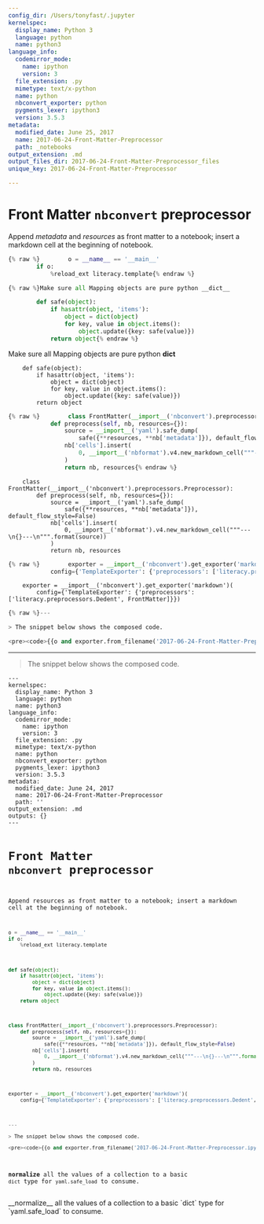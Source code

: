```yaml
---
config_dir: /Users/tonyfast/.jupyter
kernelspec:
  display_name: Python 3
  language: python
  name: python3
language_info:
  codemirror_mode:
    name: ipython
    version: 3
  file_extension: .py
  mimetype: text/x-python
  name: python
  nbconvert_exporter: python
  pygments_lexer: ipython3
  version: 3.5.3
metadata:
  modified_date: June 25, 2017
  name: 2017-06-24-Front-Matter-Preprocessor
  path: _notebooks
output_extension: .md
output_files_dir: 2017-06-24-Front-Matter-Preprocessor_files
unique_key: 2017-06-24-Front-Matter-Preprocessor

---
```


# Front Matter `nbconvert` preprocessor

Append *metadata* and *resources* as front matter to a notebook; insert a markdown cell at the beginning of notebook.


```python
{% raw %}        o = __name__ == '__main__'
        if o:
            %reload_ext literacy.template{% endraw %}
```


```python
{% raw %}Make sure all Mapping objects are pure python __dict__

        def safe(object):
            if hasattr(object, 'items'):
                object = dict(object)
                for key, value in object.items():
                    object.update({key: safe(value)})
            return object{% endraw %}
```

<div class="output_markdown rendered_html output_subarea ">
<p>Make sure all Mapping objects are pure python <strong>dict</strong></p>

<pre><code>    def safe(object):
        if hasattr(object, 'items'):
            object = dict(object)
            for key, value in object.items():
                object.update({key: safe(value)})
        return object</code></pre>

</div>


```python
{% raw %}        class FrontMatter(__import__('nbconvert').preprocessors.Preprocessor):
            def preprocess(self, nb, resources={}):
                source = __import__('yaml').safe_dump(
                    safe({**resources, **nb['metadata']}), default_flow_style=False)
                nb['cells'].insert(
                    0, __import__('nbformat').v4.new_markdown_cell("""---\n{}\n---\n""".format(source))
                )
                return nb, resources{% endraw %}
```

<div class="output_markdown rendered_html output_subarea ">

<pre><code>    class FrontMatter(__import__('nbconvert').preprocessors.Preprocessor):
        def preprocess(self, nb, resources={}):
            source = __import__('yaml').safe_dump(
                safe({**resources, **nb['metadata']}), default_flow_style=False)
            nb['cells'].insert(
                0, __import__('nbformat').v4.new_markdown_cell("""---\n{}---\n""".format(source))
            )
            return nb, resources</code></pre>

</div>


```python
{% raw %}        exporter = __import__('nbconvert').get_exporter('markdown')(
            config={'TemplateExporter': {'preprocessors': ['literacy.preprocessors.Dedent', FrontMatter]}}){% endraw %}
```

<div class="output_markdown rendered_html output_subarea ">

<pre><code>    exporter = __import__('nbconvert').get_exporter('markdown')(
        config={'TemplateExporter': {'preprocessors': ['literacy.preprocessors.Dedent', FrontMatter]}})</code></pre>

</div>


```python
{% raw %}---

> The snippet below shows the composed code.

<pre><code>{{o and exporter.from_filename('2017-06-24-Front-Matter-Preprocessor.ipynb')[0].lstrip()}}</code></pre>{% endraw %}
```

<div class="output_markdown rendered_html output_subarea ">
<hr>
<blockquote><p>The snippet below shows the composed code.</p>
</blockquote>
<pre><code>---
kernelspec:
  display_name: Python 3
  language: python
  name: python3
language_info:
  codemirror_mode:
    name: ipython
    version: 3
  file_extension: .py
  mimetype: text/x-python
  name: python
  nbconvert_exporter: python
  pygments_lexer: ipython3
  version: 3.5.3
metadata:
  modified_date: June 24, 2017
  name: 2017-06-24-Front-Matter-Preprocessor
  path: ''
output_extension: .md
outputs: {}
---


# Front Matter `nbconvert` preprocessor

Append resources as front matter to a notebook; insert a markdown cell at the beginning of notebook.


```python
o = __name__ == '__main__'
if o:
    %reload_ext literacy.template
```


```python
def safe(object):
    if hasattr(object, 'items'):
        object = dict(object)
        for key, value in object.items():
            object.update({key: safe(value)})
    return object
```


```python
class FrontMatter(__import__('nbconvert').preprocessors.Preprocessor):
    def preprocess(self, nb, resources={}):
        source = __import__('yaml').safe_dump(
            safe({**resources, **nb['metadata']}), default_flow_style=False)
        nb['cells'].insert(
            0, __import__('nbformat').v4.new_markdown_cell("""---\n{}---\n""".format(source))
        )
        return nb, resources
```


```python
exporter = __import__('nbconvert').get_exporter('markdown')(
    config={'TemplateExporter': {'preprocessors': ['literacy.preprocessors.Dedent', FrontMatter]}})
```


```python
---

> The snippet below shows the composed code.

<pre><code>{{o and exporter.from_filename('2017-06-24-Front-Matter-Preprocessor.ipynb')[0].lstrip()}}</code></pre>
```

__normalize__ all the values of a collection to a basic `dict` type for `yaml.safe_load` to consume.
</code></pre>
</div>
__normalize__ all the values of a collection to a basic `dict` type for `yaml.safe_load` to consume.
